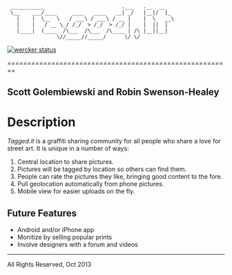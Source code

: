
```
 ___________                         .___   .__  __
 \__    ___/____     ____   ____   __| _/   |__|/  |_
   |    |  \__  \   / ___\ / ___\ / __ |    |  \   __\
   |    |   / __ \_/ /_/  > /_/  > /_/ |    |  ||  |
   |____|  (____  /\___  /\___  /\____ | /\ |__||__|
                \//_____//_____/      \/ \/
```
[![wercker status](https://app.wercker.com/status/9c8b42f2af2466ec8d04a2eb17847edf/m "wercker status")](https://app.wercker.com/project/bykey/9c8b42f2af2466ec8d04a2eb17847edf)

========================================================

Scott Golembiewski and Robin Swenson-Healey
-------------------------------------------


Description
===========
 *Tagged.it* is a graffiti sharing community for all people who share a love for street art.  It is unique in a number of ways:

 1.  Central location to share pictures.
 2.  Pictures will be tagged by location so others can find them.
 3.  People can rate the pictures they like, bringing good content to the fore.
 4.  Pull geolocation automatically from phone pictures.
 5.  Mobile view for easier uploads on the fly.


 Future Features
 ---------------
+ Android and/or iPhone app
+ Monitize by selling popular prints
+ Involve designers with a forum and videos

 ---------------

All Rights Reserved, Oct 2013
